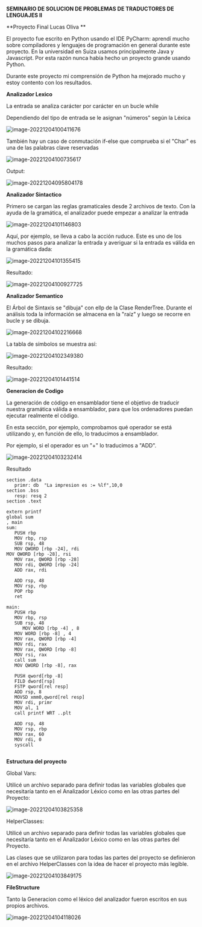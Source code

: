 **SEMINARIO DE SOLUCION DE PROBLEMAS DE TRADUCTORES DE LENGUAJES II**



**Proyecto Final Lucas Oliva **

El proyecto fue escrito en Python usando el IDE PyCharm: aprendí mucho sobre compiladores y lenguajes de programación en general durante este proyecto. En la universidad en Suiza usamos principalmente Java y Javascript. Por esta razón nunca había hecho un proyecto grande usando Python. 

Durante este proyecto mi comprensión de Python ha mejorado mucho y estoy contento con los resultados.



**Analizador Lexico**

La entrada se analiza carácter por carácter en un bucle while

Dependiendo del tipo de entrada se le asignan "números" según la Léxica

![image-20221204100411676](C:\Users\Lucas\AppData\Roaming\Typora\typora-user-images\image-20221204100411676.png)

También hay un caso de conmutación if-else que comprueba si el "Char" es una de las palabras clave reservadas

![image-20221204100735617](C:\Users\Lucas\AppData\Roaming\Typora\typora-user-images\image-20221204100735617.png)

Output:

![image-20221204095804178](C:\Users\Lucas\AppData\Roaming\Typora\typora-user-images\image-20221204095804178.png)



**Analizador Sintactico**

Primero se cargan las reglas gramaticales desde 2 archivos de texto.
Con la ayuda de la gramática, el analizador puede empezar a analizar la entrada

![image-20221204101146803](C:\Users\Lucas\AppData\Roaming\Typora\typora-user-images\image-20221204101146803.png)



Aquí, por ejemplo, se lleva a cabo la acción ruduce. Este es uno de los muchos pasos para analizar la entrada y averiguar si la entrada es válida en la gramática dada:

![image-20221204101355415](C:\Users\Lucas\AppData\Roaming\Typora\typora-user-images\image-20221204101355415.png)



Resultado:

![image-20221204100927725](C:\Users\Lucas\AppData\Roaming\Typora\typora-user-images\image-20221204100927725.png)



**Analizador Semantico**



El Árbol de Sintaxis se "dibuja" con ellp de la Clase RenderTree. Durante el análisis toda la información se almacena en la "raíz" y luego se recorre en bucle y se dibuja. 

![image-20221204102216668](C:\Users\Lucas\AppData\Roaming\Typora\typora-user-images\image-20221204102216668.png)

La tabla de símbolos se muestra así:

![image-20221204102349380](C:\Users\Lucas\AppData\Roaming\Typora\typora-user-images\image-20221204102349380.png)



Resultado:

![image-20221204101441514](C:\Users\Lucas\AppData\Roaming\Typora\typora-user-images\image-20221204101441514.png)



**Generacion de Codigo**

La generación de código en ensamblador tiene el objetivo de traducir nuestra gramática válida a ensamblador, para que los ordenadores puedan ejecutar realmente el código.

En esta sección, por ejemplo, comprobamos qué operador se está utilizando y, en función de ello, lo traducimos a ensamblador.

Por ejemplo, si el operador es un "+" lo traducimos a "ADD".

![image-20221204103232414](C:\Users\Lucas\AppData\Roaming\Typora\typora-user-images\image-20221204103232414.png)



Resultado

```
section .data  
   primr: db  "La impresion es := %lf",10,0 
section .bss 
   resp: resq 2
section .text 

extern printf
global sum
, main
sum:
   PUSH rbp 
   MOV rbp, rsp 
   SUB rsp, 48 
   MOV QWORD [rbp -24], rdi 
MOV QWORD [rbp -28], rsi 
   MOV rax, QWORD [rbp -28]
   MOV rdi, QWORD [rbp -24]
   ADD rax, rdi

   ADD rsp, 48 
   MOV rsp, rbp 
   POP rbp 
   ret 
   
main:
   PUSH rbp 
   MOV rbp, rsp 
   SUB rsp, 48 
      MOV WORD [rbp -4] , 8
   MOV WORD [rbp -8] , 4
   MOV rax, QWORD [rbp -4]
   MOV rdi, rax 
   MOV rax, QWORD [rbp -8]
   MOV rsi, rax
   call sum
   MOV QWORD [rbp -8], rax
   
   PUSH qword[rbp -8]
   FILD dword[rsp]
   FSTP qword[rel resp]
   ADD rsp, 8
   MOVSD xmm0,qword[rel resp]
   MOV rdi, primr
   MOV al, 1
   call printf WRT ..plt 
   
   ADD rsp, 48 
   MOV rsp, rbp 
   MOV rax, 60 
   MOV rdi, 0 
   syscall 
   
```

**Estructura del proyecto**

Global Vars:

Utilicé un archivo separado para definir todas las variables globales que necesitaría tanto en el Analizador Léxico como en las otras partes del Proyecto:

![image-20221204103825358](C:\Users\Lucas\AppData\Roaming\Typora\typora-user-images\image-20221204103825358.png)

HelperClasses:

Utilicé un archivo separado para definir todas las variables globales que necesitaría tanto en el Analizador Léxico como en las otras partes del Proyecto.

Las clases que se utilizaron para todas las partes del proyecto se definieron en el archivo HelperClasses con la idea de hacer el proyecto más legible.

![image-20221204103849175](C:\Users\Lucas\AppData\Roaming\Typora\typora-user-images\image-20221204103849175.png)



**FileStructure**

Tanto la Generacion como el léxico del analizador fueron escritos en sus propios archivos.

![image-20221204104118026](C:\Users\Lucas\AppData\Roaming\Typora\typora-user-images\image-20221204104118026.png)

